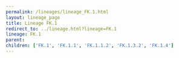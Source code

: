 ```yaml
---
permalink: /lineages/lineage_FK.1.html
layout: lineage_page
title: Lineage FK.1
redirect_to: ../lineage.html?lineage=FK.1
lineage: FK.1
parent: 
children: ['FK.1', 'FK.1.1', 'FK.1.1.2', 'FK.1.3.2', 'FK.1.4']
---
```

